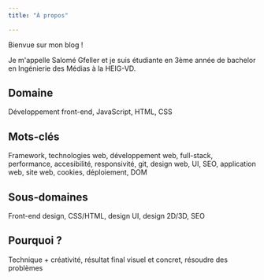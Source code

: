 ```yaml
---
title: "À propos"

---
```


<!--qui explique votre domaine, ce qui vous lie à ce domaine (Ikigai) et les taxonomies-->

Bienvue sur mon blog !

Je m'appelle Salomé Gfeller et je suis étudiante en 3ème année de bachelor en Ingénierie des Médias à la HEIG-VD.

## Domaine

Développement front-end, JavaScript, HTML, CSS

## Mots-clés

Framework, technologies web, développement web, full-stack, performance, accesibilité, responsivité, git, design web, UI, SEO, application web, site web, cookies, déploiement, DOM

## Sous-domaines

Front-end design, CSS/HTML, design UI, design 2D/3D, SEO

## Pourquoi ?

Technique + créativité, résultat final visuel et concret, résoudre des problèmes